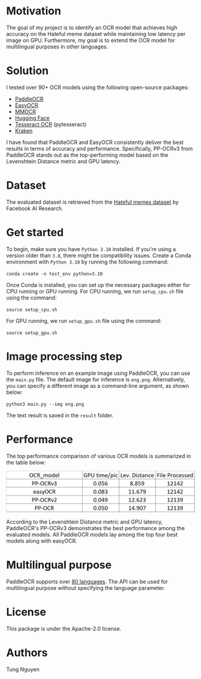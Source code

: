 # Motivation 

The goal of my project is to identify an OCR model that achieves high accuracy on the Hateful meme dataset while maintaining low latency per image on GPU. Furthermore, my goal is to extend the OCR model for multilingual purposes in other languages.

# Solution

I tested over 90+ OCR models using the following open-source packages:
- [PaddleOCR](https://github.com/PaddlePaddle/PaddleOCR)
- [EasyOCR](https://github.com/JaidedAI/EasyOCR)
- [MMOCR](https://github.com/open-mmlab/mmocr)
- [Hugging Face](https://huggingface.co/blog/document-ai)
- [Tesseract OCR](https://github.com/tesseract-ocr/tesseract) (pytesseract)
- [Kraken](https://github.com/mittagessen/kraken)

I have found that PaddleOCR and EasyOCR consistently deliver the best results in terms of accuracy and performance. Specifically, PP-OCRv3 from PaddleOCR stands out as the top-performing model based on the Levenshtein Distance metric and GPU latency.


# Dataset
The evaluated dataset is retrieved from the [Hateful memes dataset](https://ai.facebook.com/tools/hatefulmemes/) by Facebook AI Research. 


# Get started 

To begin, make sure you have `Python 3.10` installed. If you're using a version older than `3.8`, there might be compatibility issues. Create a Conda environment with `Python 3.10` by running the following command:

`conda create -n test_env python=3.10`

Once Conda is installed, you can set up the necessary packages either for CPU running or GPU running. For CPU running, we run `setup_cpu.sh` file using the command:

`source setup_cpu.sh`

For GPU running, we run `setup_gpu.sh` file using the command:

`source setup_gpu.sh` 

# Image processing step 

To perform inference on an example image using PaddleOCR, you can use the `main.py` file. The default image for inference is `eng.png`. Alternatively, you can specify a different image as a command-line argument, as shown below:

`python3 main.py --img eng.png`

The text result is saved in the `result` folder.

# Performance

The top performance comparison of various OCR models is summarized in the table below:

![alt text](result.png)

According to the Levenshtein Distance metric and GPU latency, PaddleOCR's PP-OCRv3 demonstrates the best performance among the evaluated models. All PaddleOCR models lay among the top four best models along with easyOCR.

# Multilingual purpose
PaddleOCR supports over [80 languages](https://github.com/PaddlePaddle/PaddleOCR/blob/release/2.6/doc/doc_en/multi_languages_en.md#language_abbreviations). The API can be used for multilingual purpose without specifying the language parameter.

# License
This package is under the Apache-2.0 license.

# Authors
Tung Nguyen
